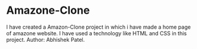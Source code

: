 # Amazone-Clone
I have created a Amazon-Clone project in which i have made a home page of amazone website. I have used a technology like HTML and CSS in this project.
Author: Abhishek Patel.
